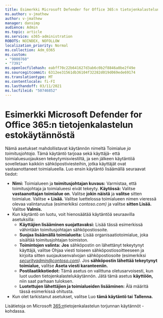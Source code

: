 ```yaml
---
title: Esimerkki Microsoft Defender for Office 365:n tietojenkalastelun estokäytännöstä
ms.author: v-jmathew
author: v-jmathew
manager: dansimp
audience: Admin
ms.topic: article
ms.service: o365-administration
ROBOTS: NOINDEX, NOFOLLOW
localization_priority: Normal
ms.collection: Adm_O365
ms.custom:
- "9000760"
- "7391"
ms.openlocfilehash: eabff70c22b641627d3ab6c0b2f8846a0be2f49e
ms.sourcegitcommit: 6312ee31561db36104f32282d019d069ede69174
ms.translationtype: MT
ms.contentlocale: fi-FI
ms.lasthandoff: 03/11/2021
ms.locfileid: "50746852"
---
```

# <a name="example-microsoft-defender-for-office-365-anti-phishing-policy"></a>Esimerkki Microsoft Defender for Office 365:n tietojenkalastelun estokäytännöstä

Nämä asetukset mahdollistavat käytännön nimeltä Toimialue *ja toimitusjohtaja.* Tämä käytäntö tarjoaa sekä käyttäjä- että toimialuesuojauksen tekeytymisviestiltä, ja sen jälkeen käytäntöä sovelletaan kaikkiin sähköpostiviesteihin, jotka käyttäjät ovat vastaanottaneet toimialueella. Luo ensin käytäntö lisäämällä seuraavat tiedot:

- **Nimi:** Toimialueen ja **toimitusjohtajan kuvaus:** Varmistaa, että toimitusjohtaja ja toimialueesi eivät tekeyty.
  **Käytössä:** Valitse **vastaanottajan toimialue on**. Valitse **jokin näistä** ja **valitse** sitten toimialue. Valitse **+ Lisää.** Valitse luettelossa toimialueen nimen vieressä olevaa valintaruutua (esimerkiksi *contoso.com)* ja valitse **sitten Lisää.** Valitse **Valmis.**
- Kun käytäntö on luotu, voit hienosäätää käytäntöä seuraavilla asetuksilla:
  - **Käyttäjien lisääminen suojattavaksi:** Lisää tässä esimerkissä vähintään toimitusjohtajan sähköpostiosoite.
  - **Suojaa lisäämällä toimialueita:** Lisää organisaatiotoimialue, joka sisältää toimitusjohtajan toimiston.
  - **Toimintojen valinta:** **Jos** sähköpostin on lähettänyt tekeytynyt käyttäjä, valitse Ohjaa viesti toiseen sähköpostiosoitteeseen ja kirjoita sitten suojauksenvalvojan sähköpostiosoite (esimerkiksi *securityadmin@contoso.com).*  Jos **sähköpostin lähettää tekeytynyt toimialue,** valitse **Aseta viesti karanteeniin.**
  - **Postilaatikkotiedot:** Tämä asetus on valittuna oletusarvoisesti, kun luot uuden tietojenkalastelukäytännön. Jätä tämä asetus **käyttöön,** niin saat parhaan tuloksen.
  - **Luotettujen lähettäjien ja toimialueiden lisääminen:** Älä määritä tässä esimerkissä ohitusta.
- Kun olet tarkistanut asetukset, valitse Luo **tämä käytäntö tai** **Tallenna.**

Lisätietoja on Microsoft [365:n](https://go.microsoft.com/fwlink/?linkid=2092235)tietojenkalastelun torjunnan käytännöt -kohdassa.
